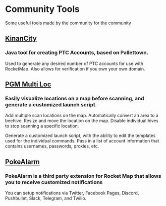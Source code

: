 # Community Tools
Some useful tools made by the community for the community

## [KinanCity](https://github.com/drallieiv/KinanCity)
### Java tool for creating PTC Accounts, based on Pallettown.
Used to generate any desired number of PTC accounts for use with RocketMap.
Also allows for verification if you own your own domain.

## [PGM Multi Loc](https://voxx.github.io/pgm-multiloc/)
### Easily visualize locations on a map before scanning, and generate a customized launch script.
Add multiple scan locations on the map. Automatically convert an area to a beehive. Resize and move the location on the map. Disable individual hives to stop scanning a specific location.

Generate a customized launch script, with the ability to edit the templates used for the individual commands. Pass in a list of account information that contains usernames, passwords, proxies, etc.

## [PokeAlarm](https://github.com/kvangent/PokeAlarm)
### PokeAlarm is a third party extension for Rocket Map that allows you to receive customized notifications 
You can setup notifications via Twitter, Facebook Pages, Discord, Pushbullet, Slack, Telegram, and Twilio. 

